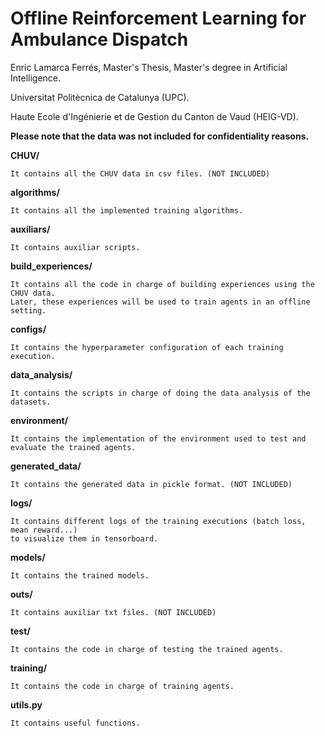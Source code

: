 # Offline Reinforcement Learning for Ambulance Dispatch

Enric Lamarca Ferrés, Master's Thesis, Master's degree in Artificial Intelligence.

Universitat Politècnica de Catalunya (UPC).

Haute Ecole d'Ingénierie et de Gestion du Canton de Vaud (HEIG-VD).

**Please note that the data was not included for confidentiality reasons.**

**CHUV/**

    It contains all the CHUV data in csv files. (NOT INCLUDED)

**algorithms/**

    It contains all the implemented training algorithms.

**auxiliars/**

    It contains auxiliar scripts.

**build_experiences/**

    It contains all the code in charge of building experiences using the CHUV data.
    Later, these experiences will be used to train agents in an offline setting.

**configs/**

    It contains the hyperparameter configuration of each training execution.

**data_analysis/**

    It contains the scripts in charge of doing the data analysis of the datasets.

**environment/**

    It contains the implementation of the environment used to test and evaluate the trained agents.

**generated_data/**

    It contains the generated data in pickle format. (NOT INCLUDED)

**logs/**

    It contains different logs of the training executions (batch loss, mean reward...)
    to visualize them in tensorboard.

**models/**

    It contains the trained models.

**outs/**

    It contains auxiliar txt files. (NOT INCLUDED)

**test/**

    It contains the code in charge of testing the trained agents.

**training/**

    It contains the code in charge of training agents.

**utils.py**

    It contains useful functions.
